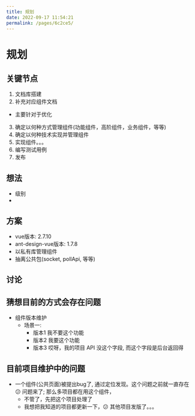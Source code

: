 ```yaml
---
title: 规划
date: 2022-09-17 11:54:21
permalink: /pages/6c2ce5/
---
```

# 规划

## 关键节点
1. 文档库搭建
2. 补充对应组件文档
  * 主要针对于优化
3. 确定以何种方式管理组件(功能组件，高阶组件，业务组件，等等)
4. 确定以何种技术实现并管理组件
5. 实现组件。。。
6. 编写测试用例
7. 发布

## 想法
* 级别
* 

## 方案
* vue版本: 2.7.10
* ant-design-vue版本: 1.7.8
* 以私有库管理组件
* 抽离公共包(socket, pollApi, 等等)

## 讨论


## 猜想目前的方式会存在问题
* 组件版本维护
  * 场景一:
    * 版本1 我不要这个功能
    * 版本2 我要这个功能
    * 版本3 哎呀，我的项目 API 没这个字段, 而这个字段是后台返回得



## 目前项目维护中的问题
* 一个组件(公共页面)被提出bug了, 通过定位发现。这个问题之前就一直存在 :confused: 问题来了; 那么多项目都在用这个组件，
  * 不管了，先把这个项目处理了
  * 我想把我知道的项目都更新一下，:confused: 其他项目发版了。。。